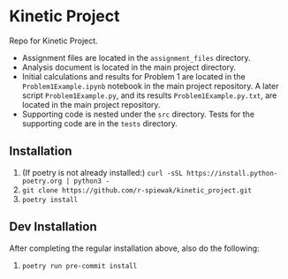 # Kinetic Project

Repo for Kinetic Project.

- Assignment files are located in the `assignment_files` directory. 
- Analysis document is located in the main project directory.
- Initial calculations and results for Problem 1 are located in the `Problem1Example.ipynb` notebook in the main project repository. A later script `Problem1Example.py`, and its results `Problem1Example.py.txt`, are located in the main project repository.
- Supporting code is nested under the `src` directory. Tests for the supporting code are in the `tests` directory.

## Installation

1. (If poetry is not already installed:) `curl -sSL https://install.python-poetry.org | python3 -`
2. `git clone https://github.com/r-spiewak/kinetic_project.git`
3. `poetry install`

## Dev Installation

After completing the regular installation above, also do the following:
1. `poetry run pre-commit install`


